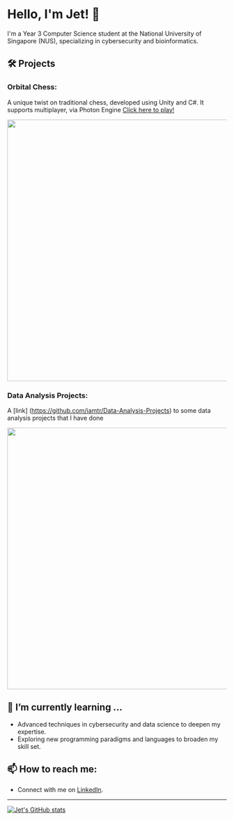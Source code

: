 # Hello, I'm Jet! 👋

I'm a Year 3 Computer Science student at the National University of Singapore (NUS), specializing in cybersecurity and bioinformatics. 

## 🛠 Projects

### **Orbital Chess**: 
A unique twist on traditional chess, developed using Unity and C#. It supports multiplayer, via Photon Engine [Click here to play!](https://iamtr.itch.io/orbital-chess)

<img src="https://github.com/iamtr/iamtr/assets/52852142/5a3359ed-d154-41d6-89d6-b1fc085577d5" width="600">


### **Data Analysis Projects**: 
A [link] (https://github.com/iamtr/Data-Analysis-Projects) to some data analysis projects that I have done

<img src="https://github.com/iamtr/iamtr/assets/52852142/3e7c1732-e666-489b-b72e-935429ad66ce" width="600">

## 🌱 I’m currently learning ...

- Advanced techniques in cybersecurity and data science to deepen my expertise.
- Exploring new programming paradigms and languages to broaden my skill set.

## 📫 How to reach me:

- Connect with me on [LinkedIn](https://www.linkedin.com/in/your-linkedin-profile).

---

[![Jet's GitHub stats](https://github-readme-stats.vercel.app/api?username=iamtr)](https://github.com/anuraghazra/github-readme-stats)


